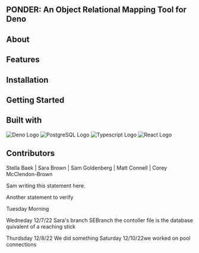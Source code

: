 ## PONDER: An Object Relational Mapping Tool for Deno


## About

## Features

## Installation

## Getting Started

## Built with
<p float="left">

<img src="https://img.shields.io/badge/Deno-white?style=for-the-badge&logo=deno&logoColor=464647" alt="Deno Logo" style="display: inline-block">
<img src="https://img.shields.io/badge/PostgreSQL-316192?style=for-the-badge&logo=postgresql&logoColor=white" alt="PostgreSQL Logo" style="display: inline-block">
<img src="https://img.shields.io/badge/TypeScript-007ACC?style=for-the-badge&logo=typescript&logoColor=white" alt="Typescript Logo" style="display: inline-block">
<img src="https://img.shields.io/badge/React-20232A?style=for-the-badge&logo=react&logoColor=61DAFB" alt="React Logo" style="display: inline-block">

</p>

## Contributors
Stella Baek | Sara Brown | Sam Goldenberg | Matt Connell | Corey McClendon-Brown
 
 
 

Sam writing this statement here.

Another statement to verify

Tuesday Morning

Wedneday 12/7/22 Sara's branch SEBranch the contoller file is the database
quivalent of a reaching stick

Thurdsday 12/8/22 We did something Saturday 12/10/22we worked on pool
connections
